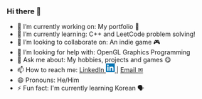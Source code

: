 ### Hi there 👋
- 🔭 I’m currently working on: My portfolio 🥺
- 🌱 I’m currently learning: C++ and LeetCode problem solving!
- 👯 I’m looking to collaborate on: An indie game 🎮
- 🤔 I’m looking for help with: OpenGL Graphics Programming
- 💬 Ask me about: My hobbies, projects and games 😋
- 📫 How to reach me: 
<a href="https://linkedin.com/in/mbajaman/"> LinkedIn 
	<img src="https://github.com/mbajaman/mbajaman/blob/master/images/LinkedIn_logo_initials.png" width="20">
</a> | 
<a href="mailto:mohammed_bajaman@hotmail.com"> Email ✉ </a>
- 😄 Pronouns: He/Him
- ⚡ Fun fact: I'm currently learning Korean 🗣



<!--
**mbajaman/mbajaman** is a ✨ _special_ ✨ repository because its `README.md` (this file) appears on your GitHub profile.

Here are some ideas to get you started:

- 🔭 I’m currently working on ...
- 🌱 I’m currently learning ...
- 👯 I’m looking to collaborate on ...
- 🤔 I’m looking for help with ...
- 💬 Ask me about ...
- 📫 How to reach me: ...
- 😄 Pronouns: ...
- ⚡ Fun fact: ...
-->
